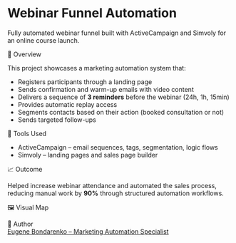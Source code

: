 # Webinar Funnel Automation

 Fully automated webinar funnel built with ActiveCampaign and Simvoly for an online course launch.

 🧠 Overview

This project showcases a marketing automation system that:
- Registers participants through a landing page
- Sends confirmation and warm-up emails with video content
- Delivers a sequence of **3 reminders** before the webinar (24h, 1h, 15min)
- Provides automatic replay access
- Segments contacts based on their action (booked consultation or not)
- Sends targeted follow-ups

 📌 Tools Used

- ActiveCampaign – email sequences, tags, segmentation, logic flows
- Simvoly – landing pages and sales page builder

📈 Outcome

Helped increase webinar attendance and automated the sales process,  
reducing manual work by **90%** through structured automation workflows.

🖼 Visual Map

👤 Author  
[Eugene Bondarenko – Marketing Automation Specialist](https://www.upwork.com/freelancers/~0108dfb610408b16b2)
